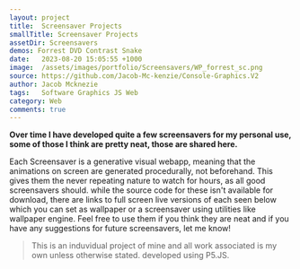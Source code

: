 ```yaml
---
layout: project
title:  Screensaver Projects
smallTitle: Screensaver Projects
assetDir: Screensavers
demos: Forrest DVD Contrast Snake
date:   2023-08-20 15:05:55 +1000
image:  /assets/images/portfolio/Screensavers/WP_forrest_sc.png
source: https://github.com/Jacob-Mc-kenzie/Console-Graphics.V2
author: Jacob Mcknezie
tags:   Software Graphics JS Web
category: Web
comments: true
---
```


**Over time I have developed quite a few screensavers for my personal use, some of those I think are pretty neat, those are shared here.**

Each Screensaver is a generative visual webapp, meaning that the animations on screen are generated procedurally, not beforehand. This gives them the never repeating nature to watch for hours, as all good screensavers should. while the source code for these isn't available for download, there are links to full screen live versions of each seen below which you can set as wallpaper or a screensaver using utilities like wallpaper engine. Feel free to use them if you think they are neat and if you have any suggestions for future screensavers, let me know!

> This is an induvidual project of mine and all work associated is my own unless otherwise stated. developed using P5.JS.

